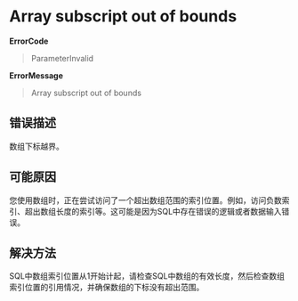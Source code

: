 # Array subscript out of bounds
**ErrorCode**
> ParameterInvalid

**ErrorMessage**
> Array subscript out of bounds

## 错误描述
数组下标越界。

## 可能原因
您使用数组时，正在尝试访问了一个超出数组范围的索引位置。例如，访问负数索引、超出数组长度的索引等。这可能是因为SQL中存在错误的逻辑或者数据输入错误。  

## 解决方法
SQL中数组索引位置从1开始计起，请检查SQL中数组的有效长度，然后检查数组索引位置的引用情况，并确保数组的下标没有超出范围。